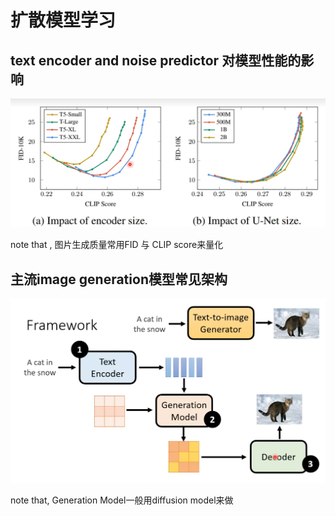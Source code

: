 # 扩散模型学习

## text encoder and noise predictor 对模型性能的影响

![picture 0](../images/b0868bc94dd3958745c1077df1f4689a03e866049cca05e2106c92d34da7e3fa.png)  

note that , 图片生成质量常用FID 与 CLIP score来量化

## 主流image generation模型常见架构

![picture 1](../images/5ac40bd1bc5e85fe2c0491d3b6351ec85bf97311f3bf39d75d2cfb700d671352.png)  

note that, Generation Model一般用diffusion model来做